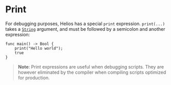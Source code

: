 # Print

For debugging purposes, Helios has a special `print` expression. `print(...)` takes a [`String`](./builtins/string.md) argument, and must be followed by a semicolon and another expression:

```helios
func main() -> Bool {
	print("Hello world");
	true
}
```

>**Note**: Print expressions are useful when debugging scripts. They are however eliminated by the compiler when compiling scripts optimized for production.